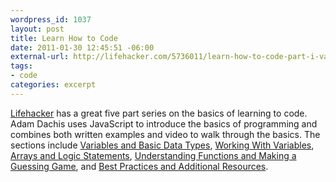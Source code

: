 ```yaml
--- 
wordpress_id: 1037
layout: post
title: Learn How to Code
date: 2011-01-30 12:45:51 -06:00
external-url: http://lifehacker.com/5736011/learn-how-to-code-part-i-variables-and-basic-data-types
tags:
- code
categories: excerpt
---
```

<a href="http://lifehacker.com">Lifehacker</a> has a great five part series on the basics of learning to code. Adam Dachis uses JavaScript to introduce the basics of programming and combines both written examples and video to walk through the basics. The sections include <a href="http://lifehacker.com/5736011/learn-how-to-code-part-i-variables-and-basic-data-types">Variables and Basic Data Types</a>, <a href="http://lifehacker.com/5742493/learn-to-code-part-ii-working-with-variables">Working With Variables</a>, <a href="http://lifehacker.com/5742494/learn-to-code-part-iii-arrays-and-logic-statements">Arrays and Logic Statements</a>, <a href="http://lifehacker.com/5742495/learn-to-code-part-iv-understanding-functions-and-making-a-guessing-game">Understanding Functions and Making a Guessing Game</a>, and <a href="http://lifehacker.com/5743401/learn-to-code-epilogue-best-practices-and-additional-resources">Best Practices and Additional Resources</a>.
